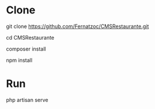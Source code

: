 # Clone

git clone https://github.com/Fernatzoc/CMSRestaurante.git

cd CMSRestaurante

composer install

npm install

# Run 

php artisan serve


